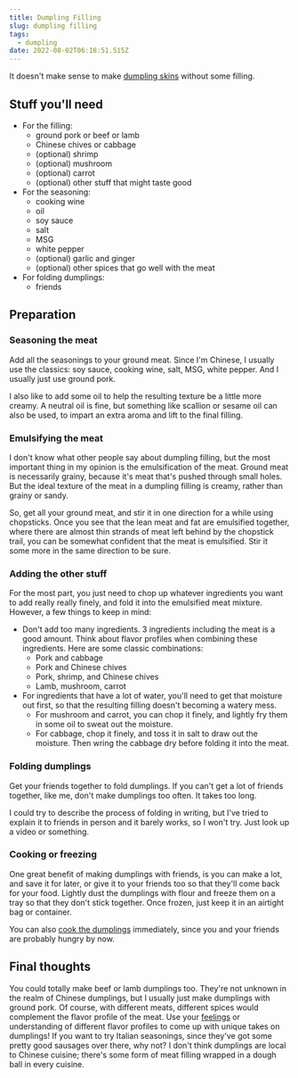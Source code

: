 ```yaml
---
title: Dumpling Filling
slug: dumpling filling
tags:
  - dumpling
date: 2022-08-02T06:18:51.515Z
---
```

It doesn't make sense to make [dumpling skins](/recipes/homemade-dumpling-skins) without some filling.

## Stuff you'll need

* For the filling:
  * ground pork or beef or lamb
  * Chinese chives or cabbage
  * (optional) shrimp
  * (optional) mushroom
  * (optional) carrot
  * (optional) other stuff that might taste good
* For the seasoning:
  * cooking wine
  * oil
  * soy sauce
  * salt
  * MSG
  * white pepper
  * (optional) garlic and ginger
  * (optional) other spices that go well with the meat
* For folding dumplings:
  * friends

## Preparation

### Seasoning the meat

Add all the seasonings to your ground meat. Since I'm Chinese, I usually use the classics: soy sauce, cooking wine, salt, MSG, white pepper. And I usually just use ground pork.

I also like to add some oil to help the resulting texture be a little more creamy. A neutral oil is fine, but something like scallion or sesame oil can also be used, to impart an extra aroma and lift to the final filling.

### Emulsifying the meat

I don't know what other people say about dumpling filling, but the most important thing in my opinion is the emulsification of the meat. Ground meat is necessarily grainy, because it's meat that's pushed through small holes. But the ideal texture of the meat in a dumpling filling is creamy, rather than grainy or sandy.

So, get all your ground meat, and stir it in one direction for a while using chopsticks. Once you see that the lean meat and fat are emulsified together, where there are almost thin strands of meat left behind by the chopstick trail, you can be somewhat confident that the meat is emulsified. Stir it some more in the same direction to be sure.

### Adding the other stuff

For the most part, you just need to chop up whatever ingredients you want to add really really finely, and fold it into the emulsified meat mixture. However, a few things to keep in mind:
- Don't add too many ingredients. 3 ingredients including the meat is a good amount. Think about flavor profiles when combining these ingredients. Here are some classic combinations:
    - Pork and cabbage
    - Pork and Chinese chives
    - Pork, shrimp, and Chinese chives
    - Lamb, mushroom, carrot
- For ingredients that have a lot of water, you'll need to get that moisture out first, so that the resulting filling doesn't becoming a watery mess.
    - For mushroom and carrot, you can chop it finely, and lightly fry them in some oil to sweat out the moisture.
    - For cabbage, chop it finely, and toss it in salt to draw out the moisture. Then wring the cabbage dry before folding it into the meat.

### Folding dumplings

Get your friends together to fold dumplings. If you can't get a lot of friends together, like me, don't make dumplings too often. It takes too long.

I could try to describe the process of folding in writing, but I've tried to explain it to friends in person and it barely works, so I won't try. Just look up a video or something.

### Cooking or freezing

One great benefit of making dumplings with friends, is you can make a lot, and save it for later, or give it to your friends too so that they'll come back for your food. Lightly dust the dumplings with flour and freeze them on a tray so that they don't stick together. Once frozen, just keep it in an airtight bag or container.

You can also [cook the dumplings](/recipes/cooking-dumplings) immediately, since you and your friends are probably hungry by now.

## Final thoughts

You could totally make beef or lamb dumplings too. They're not unknown in the realm of Chinese dumplings, but I usually just make dumplings with ground pork. Of course, with different meats, different spices would complement the flavor profile of the meat. Use your [feelings](/principles/cooking-with-feelings) or understanding of different flavor profiles to come up with unique takes on dumplings! If you want to try Italian seasonings, since they've got some pretty good sausages over there, why not? I don't think dumplings are local to Chinese cuisine; there's some form of meat filling wrapped in a dough ball in every cuisine.

